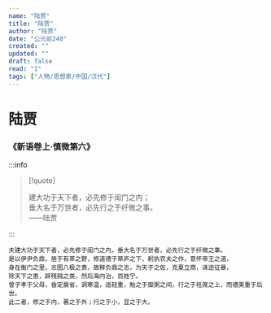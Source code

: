 ```yaml
---
name: "陆贾"
title: "陆贾"
author: "陆贾"
date: "公元前240"
created: ""
updated: ""
draft: false
read: "1"
tags: ["人物/思想家/中国/汉代"]
---
```


# 陆贾

### 《新语卷上·慎微第六》

:::info

> [!quote]
>
> 建大功于天下者，必先修于闺门之内；  
> 垂大名于万世者，必先行之于纤微之事。  
> ——陆贾

:::

```
夫建大功于天下者，必先修于闺门之内，垂大名于万世者，必先行之于纤微之事。
是以伊尹负鼎，居于有莘之野，修道德于草庐之下，躬执农夫之作，意怀帝王之道，
身在衡门之里，志图八极之表，故释负鼎之志，为天子之佐，克夏立商，诛逆征暴，
除天下之患，辟残贼之类，然后海内治，百姓宁。
曾子孝于父母，昏定晨省，调寒温，适轻重，勉之于糜粥之间，行之于衽席之上，而德美重于后世。
此二者，修之于内，著之于外；行之于小，显之于大。
```
